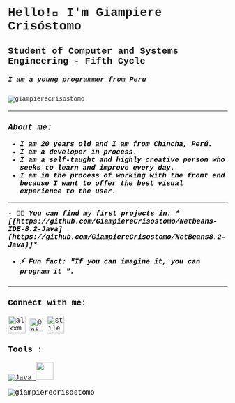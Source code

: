 <font face="Courier New">
<h1 align="left">Hello!👋  I'm Giampiere Crisóstomo</h1>

<h2 align="">Student of Computer and Systems Engineering - Fifth Cycle 
<font size=3> <h5 align="">I am a young programmer from Peru</h5> </font>
</h2>

<p align=" izquierda"> <img src="https://komarev.com/ghpvc/?username=giampierecrisostomo&label=Profile%20views&color=0e75b6&style=flat" alt="giampierecrisostomo" /> </p>

<font color="black"> <font size=3> <h5 align="left"> 
<hr>
<h3 align="left"> About me:</h3>

- I am 20 years old and I am from Chincha, Perú.
- I am a developer in process.
- I am a self-taught and highly creative person who seeks to learn and improve every day.
- I am in the process of working with the front end because I want to offer the best visual experience to the user.
<hr>
- 👨‍💻 You can find my first projects in: *[[https://github.com/GiampiereCrisostomo/Netbeans-IDE-8.2-Java](https://github.com/GiampiereCrisostomo/NetBeans8.2-Java)]*

- ⚡ **Fun fact**: *"If you can imagine it, you can program it "*.
</h5>
<hr>
<h3 align="left">Connect with me:</h3>
<p align="left">
<a href="https://www.facebook.com/alxxmc" target="blank"><img align="center" src="https://github.com/GiampiereCrisostomo/GiampiereCrisostomo/blob/main/face.png?raw=true" alt="alxxmc" height="40" width="40" /></a>
<a href="https://www.instagram.com/giampierecrisostomo/" target="blank"><img align="center" src="https://github.com/GiampiereCrisostomo/GiampiereCrisostomo/blob/main/insta.png?raw=true" alt="@giampierecrisostomo" height= "30"ancho="40" /></a>
<a href="https://www.youtube.com/@aale_xm" target="blank"><img align="center" src="https://github.com/GiampiereCrisostomo/GiampiereCrisostomo/blob/main/yutu.png?raw=true" alt="stile mc" height=40" width="40" /></a> </p> <h3
align

<hr>

Tools :</h3>

<p align="left">  
</a> <a href="https://www.java.com/" target="_blank" rel="noreferrer"> 
<img src="https://github.com/GiampiereCrisostomo/GiampiereCrisostomo/blob/main/java.png?raw=true" alt="Java" ancho="40" altura="40"/> </a> <a href="https://www.mysql.com/" target="_blank" rel="noreferrer"> <img src="https://github.com/GiampiereCrisostomo/GiampiereCrisostomo/blob/main/mysql.png?raw=true" width="40" height="40"/> </a> 


<p> <img align="center" src="https://github-readme-stats.vercel.app/api?username=giampierecrisostomo&show_icons=true&locale=en" alt="giampierecrisostomo" /></p>